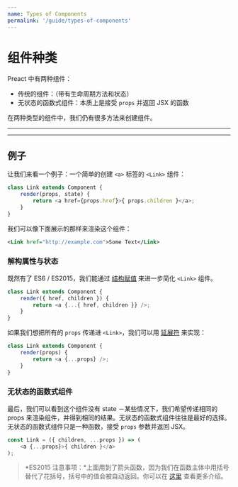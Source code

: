 ```yaml
---
name: Types of Components
permalink: '/guide/types-of-components'
---
```


# 组件种类 <!-- omit in toc -->

Preact 中有两种组件：

- 传统的组件：（带有生命周期方法和状态）  
- 无状态的函数式组件：本质上是接受 `props` 并返回 JSX 的函数

在两种类型的组件中，我们仍有很多方法来创建组件。

---

<toc></toc>

---

## 例子

让我们来看一个例子：一个简单的创建 `<a>` 标签的 `<Link>` 组件：


```js
class Link extends Component {
    render(props, state) {
        return <a href={props.href}>{ props.children }</a>;
    }
}
```

我们可以像下面展示的那样来渲染这个组件：

```xml
<Link href="http://example.com">Some Text</Link>
```

### 解构属性与状态

既然有了 ES6 / ES2015，我们能通过 [结构赋值](https://github.com/lukehoban/es6features#destructuring) 来进一步简化 `<Link>` 组件。

```js
class Link extends Component {
    render({ href, children }) {
        return <a {...{ href, children }} />;
    }
}
```

如果我们想把所有的 `props` 传递进 `<Link>`，我们可以用 [延展符](https://developer.mozilla.org/en-US/docs/Web/JavaScript/Reference/Operators/Spread_operator) 来实现：


```js
class Link extends Component {
    render(props) {
        return <a {...props} />;
    }
}
```


### 无状态的函数式组件

最后，我们可以看到这个组件没有 state 
－某些情况下，我们希望传递相同的 props 来渲染组件，并得到相同的结果。无状态的函数式组件往往是最好的选择。无状态的函数式组件只是一种函数，接受 `props` 参数并返回 JSX。


```js
const Link = ({ children, ...props }) => (
    <a {...props}>{ children }</a>
);
```

> *ES2015 注意事项：*上面用到了箭头函数，因为我们在函数主体中用括号替代了花括号，括号中的值会被自动返回。你可以在 [这里](https://github.com/lukehoban/es6features#arrows) 查看更多介绍。

